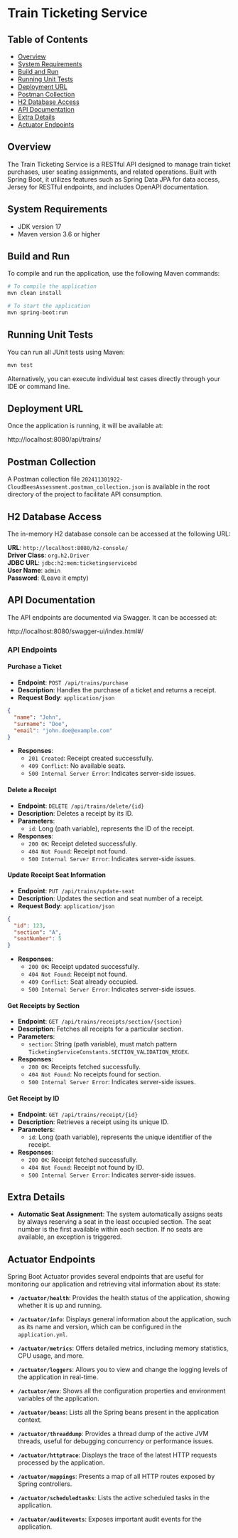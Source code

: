 # Train Ticketing Service

## Table of Contents

- [Overview](#overview)
- [System Requirements](#system-requirements)
- [Build and Run](#build-and-run)
- [Running Unit Tests](#running-unit-tests)
- [Deployment URL](#deployment-url)
- [Postman Collection](#postman-collection)
- [H2 Database Access](#h2-database-access)
- [API Documentation](#api-documentation)
- [Extra Details](#extra-details)
- [Actuator Endpoints](#actuator-endpoints)

## Overview

The Train Ticketing Service is a RESTful API designed to manage train ticket purchases, user seating assignments, and related operations. Built with Spring Boot, it utilizes features such as Spring Data JPA for data access, Jersey for RESTful endpoints, and includes OpenAPI documentation.

## System Requirements

- JDK version 17
- Maven version 3.6 or higher

## Build and Run

To compile and run the application, use the following Maven commands:

```bash
# To compile the application
mvn clean install

# To start the application
mvn spring-boot:run
```

## Running Unit Tests

You can run all JUnit tests using Maven:

```bash
mvn test
```

Alternatively, you can execute individual test cases directly through your IDE or command line.

## Deployment URL

Once the application is running, it will be available at:

http://localhost:8080/api/trains/

## Postman Collection

A Postman collection file `202411301922-CloudBeesAssessment.postman_collection.json` is available in the root directory of the project to facilitate API consumption.

## H2 Database Access

The in-memory H2 database console can be accessed at the following URL:

**URL**: `http://localhost:8080/h2-console/`  
**Driver Class**: `org.h2.Driver`  
**JDBC URL**: `jdbc:h2:mem:ticketingservicebd`  
**User Name**: `admin`  
**Password**: (Leave it empty)

## API Documentation

The API endpoints are documented via Swagger. It can be accessed at:

http://localhost:8080/swagger-ui/index.html#/

### API Endpoints

#### Purchase a Ticket

- **Endpoint**: `POST /api/trains/purchase`
- **Description**: Handles the purchase of a ticket and returns a receipt.
- **Request Body**: `application/json`

```json
{
  "name": "John",
  "surname": "Doe",
  "email": "john.doe@example.com"
}
```

- **Responses**:
    - `201 Created`: Receipt created successfully.
    - `409 Conflict`: No available seats.
    - `500 Internal Server Error`: Indicates server-side issues.

#### Delete a Receipt

- **Endpoint**: `DELETE /api/trains/delete/{id}`
- **Description**: Deletes a receipt by its ID.
- **Parameters**:
    - `id`: Long (path variable), represents the ID of the receipt.
- **Responses**:
    - `200 OK`: Receipt deleted successfully.
    - `404 Not Found`: Receipt not found.
    - `500 Internal Server Error`: Indicates server-side issues.

#### Update Receipt Seat Information

- **Endpoint**: `PUT /api/trains/update-seat`
- **Description**: Updates the section and seat number of a receipt.
- **Request Body**: `application/json`

```json
{
  "id": 123,
  "section": "A",
  "seatNumber": 5
}
```

- **Responses**:
    - `200 OK`: Receipt updated successfully.
    - `404 Not Found`: Receipt not found.
    - `409 Conflict`: Seat already occupied.
    - `500 Internal Server Error`: Indicates server-side issues.

#### Get Receipts by Section

- **Endpoint**: `GET /api/trains/receipts/section/{section}`
- **Description**: Fetches all receipts for a particular section.
- **Parameters**:
    - `section`: String (path variable), must match pattern `TicketingServiceConstants.SECTION_VALIDATION_REGEX`.
- **Responses**:
    - `200 OK`: Receipts fetched successfully.
    - `404 Not Found`: No receipts found for section.
    - `500 Internal Server Error`: Indicates server-side issues.

#### Get Receipt by ID

- **Endpoint**: `GET /api/trains/receipt/{id}`
- **Description**: Retrieves a receipt using its unique ID.
- **Parameters**:
    - `id`: Long (path variable), represents the unique identifier of the receipt.
- **Responses**:
    - `200 OK`: Receipt fetched successfully.
    - `404 Not Found`: Receipt not found by ID.
    - `500 Internal Server Error`: Indicates server-side issues.

## Extra Details

- **Automatic Seat Assignment**: The system automatically assigns seats by always reserving a seat in the least occupied section. The seat number is the first available within each section. If no seats are available, an exception is triggered.
## Actuator Endpoints

Spring Boot Actuator provides several endpoints that are useful for monitoring our application and retrieving vital information about its state:

- **`/actuator/health`**: Provides the health status of the application, showing whether it is up and running.

- **`/actuator/info`**: Displays general information about the application, such as its name and version, which can be configured in the `application.yml`.

- **`/actuator/metrics`**: Offers detailed metrics, including memory statistics, CPU usage, and more.

- **`/actuator/loggers`**: Allows you to view and change the logging levels of the application in real-time.

- **`/actuator/env`**: Shows all the configuration properties and environment variables of the application.

- **`/actuator/beans`**: Lists all the Spring beans present in the application context.

- **`/actuator/threaddump`**: Provides a thread dump of the active JVM threads, useful for debugging concurrency or performance issues.

- **`/actuator/httptrace`**: Displays the trace of the latest HTTP requests processed by the application.

- **`/actuator/mappings`**: Presents a map of all HTTP routes exposed by Spring controllers.

- **`/actuator/scheduledtasks`**: Lists the active scheduled tasks in the application.

- **`/actuator/auditevents`**: Exposes important audit events for the application.